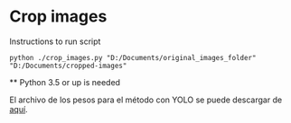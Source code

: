 # Crop images

Instructions to run script

`python ./crop_images.py "D:/Documents/original_images_folder" "D:/Documents/cropped-images"`

** Python 3.5 or up is needed

El archivo de los pesos para el método con YOLO se puede descargar de  [aquí](https://pjreddie.com/media/files/yolov3.weights).
